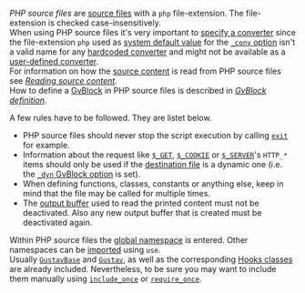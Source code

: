 *PHP source files* are [source files](Source-files) with a `php` file-extension. The file-extension is checked case-insensitively.  
When using PHP source files it's very important to [specify a converter](Gustav-core-options#_conv) since the file-extension `php` used as [system default value](GvBlock-option-default-values#_conv_default) for the [`_conv` option](Gustav-core-options#_conv) isn't a valid name for any [hardcoded converter](Converting-source-content#hardcoded-converters) and might not be available as a [user-defined converter](User-defined-converters).  
For information on how the [source content](Source-content) is read from PHP source files see [*Reading source content*](Reading-source-content).  
How to define a [GvBlock](GvBlock) in PHP source files is described in [*GvBlock definition*](GvBlock-definition).

A few rules have to be followed. They are listet below.

+   PHP source files should never stop the script execution by calling [`exit`](http://php.net/manual/en/function.exit.php) for example.
+   Information about the request like [`$_GET`](http://php.net/manual/en/reserved.variables.get.php), [`$_COOKIE`](http://php.net/manual/en/reserved.variables.cookies.php) or [`$_SERVER`](http://php.net/manual/en/reserved.variables.server.php)'s `HTTP_*` items should only be used if the [destination file](Destination-files) is a dynamic one (i.e. the [`_dyn` GvBlock option](Gustav-core-options) is set).
+   When defining functions, classes, constants or anything else, keep in mind that the file may be called for multiple times.
+   The [output buffer](http://php.net/manual/en/ref.outcontrol.php) used to read the printed content must not be deactivated. Also any new output buffer that is created must be deactivated again.

Within PHP source files the [global namespace](http://php.net/manual/en/language.namespaces.global.php) is entered. Other namespaces can be [imported](http://php.net/manual/en/language.namespaces.importing.php) using `use`.  
Usually [`GustavBase`](API#gustavbase) and [`Gustav`](API#gustav), as well as the corresponding [Hooks classes](API#hooks-classes) are already included. Nevertheless, to be sure you may want to include them manually using [`include_once`](http://php.net/manual/en/function.include-once.php) or [`require_once`](http://php.net/manual/en/function.require-once.php).